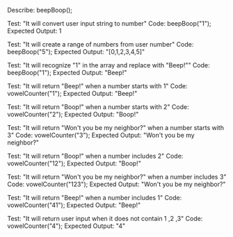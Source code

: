 Describe: beepBoop();

Test: "It will convert user input string to number"
Code: beepBoop("1");
Expected Output: 1

Test: "It will create a range of numbers from user number"
Code: beepBoop("5");
Expected Output: "[0,1,2,3,4,5]"

Test: "It will recognize "1" in the array and replace with "Beep!""
Code: beepBoop("1");
Expected Output: "Beep!"

Test: "It will return "Beep!" when a number starts with 1"
Code: vowelCounter("1");
Expected Output: "Beep!"

Test: "It will return "Boop!" when a number starts with 2"
Code: vowelCounter("2");
Expected Output: "Boop!"

Test: "It will return "Won't you be my neighbor?" when a number starts with 3"
Code: vowelCounter("3");
Expected Output: "Won't you be my neighbor?"

Test: "It will return "Boop!" when a number includes 2"
Code: vowelCounter("12");
Expected Output: "Boop!"

Test: "It will return "Won't you be my neighbor?" when a number includes 3"
Code: vowelCounter("123");
Expected Output: "Won't you be my neighbor?"

Test: "It will return "Beep!" when a number includes 1"
Code: vowelCounter("41");
Expected Output: "Beep!"

Test: "It will return user input when it does not contain 1 ,2 ,3"
Code: vowelCounter("4");
Expected Output: "4"